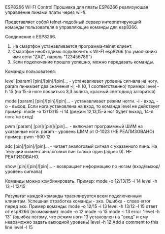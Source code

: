 ESP8266 WI-FI Control
Прошивка для платы ESP8266 реализующая управление пинами платы через wi-fi.
 
Представляет собой telnet-подобный сервер интерпетирующий команды пользователя в управляющие команды для esp8266.
 

Соединение с ESP8266.
1. На смартфон устанавливается программа-telnet клиент.
2. Смартфон необходимо подключить к WI-FI esp8266 (по умолчанию имя сети "ZAZ", пароль "123456789")
3. Ксли подключение прошло успешно, можно передавать команды.
 
Команды пользователя:
 
level [param] [pin]/[pin]/[pin]... - устанавливает уровень сигнала на ногу. param пинимает два значения -l, -h (0, 1 соответственно)
пример: level -h 15 (на 15-й ноге появиться 3,3 вольта, красный светодиод загорится)
 
mode [param] [pin]/[pin]/[pin]...  - устанавливает режим ногги. -i - вход, -o - выход. Если нога установлена на вход, то команда level не действует
пример: mode -o 12/13/15 -i 14 (режим 12,13,15-й ног будет выход, 14-я нога на вход)
 
pwm [param] [pin]/[pin]/[pin]... - включает программный ШИМ на указанные ноги. param - уровень ШИМ от 0-1023 (НЕ РЕАЛИЗОВАНО)
пример: pwm -500 12
 
adc [pin]/[pin]/[pin]... - читает аналоговый сигнал с указанного пина. На текущий момент аналоговый пин только один (адрес 0). НЕ РЕАЛИЗОВАНО.
 
show [pin]/[pin]/[pin]... - возвращает информацию по ногам (вход/выход/уровень сигнала)
 
Команды можно комбинировать. Пример: mode -o 12/13/15 -i 14 level -h 13 -l 12/15
 
Результат каждой команды траснлируется всем подключенным клиентам. Успешная отработка команды - эхо. Ошибка - слово error перед эхо.
Пример команды:
mode -o 12/15 -i 13 level -h 13/12 -l 15
ответ от esp8266 (возможный):
mode -o 12
mode -o 15
mode -i 13 
error "level -h 13" (ошибка потому, что режим ноги 13 установлен на "вход" и ему невозможно задать выходной уровень) 
level -h 12
Add a comment to this line
level -l 15